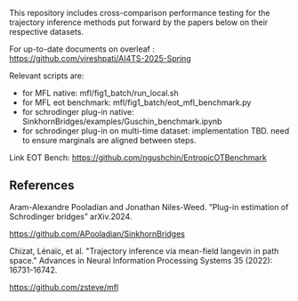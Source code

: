 This repository includes cross-comparison performance testing for the trajectory inference methods put forward by the papers below on their respective datasets.

For up-to-date documents on overleaf : https://github.com/vireshpati/AI4TS-2025-Spring 

Relevant scripts are:
- for MFL native: mfl/fig1_batch/run_local.sh
- for MFL eot benchmark: mfl/fig1_batch/eot_mfl_benchmark.py
- for schrodinger plug-in native: SinkhornBridges/examples/Guschin_benchmark.ipynb
- for schrodinger plug-in on multi-time dataset: implementation TBD. need to ensure marginals are aligned between steps.

Link EOT Bench: https://github.com/ngushchin/EntropicOTBenchmark

## References ##

Aram-Alexandre Pooladian and Jonathan Niles-Weed. ”Plug-in estimation of
Schrodinger bridges” arXiv.2024.

https://github.com/APooladian/SinkhornBridges


Chizat, Lénaïc, et al. "Trajectory inference via mean-field langevin in path space." Advances in Neural Information Processing Systems 35 (2022): 16731-16742.

https://github.com/zsteve/mfl

